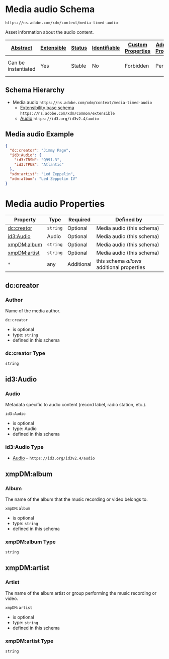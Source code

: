 
# Media audio Schema

```
https://ns.adobe.com/xdm/context/media-timed-audio
```

Asset information about the audio content.

| [Abstract](../../abstract.md) | [Extensible](../../extensions.md) | [Status](../../status.md) | [Identifiable](../../id.md) | [Custom Properties](../../extensions.md) | [Additional Properties](../../extensions.md) | Defined In |
|-------------------------------|-----------------------------------|---------------------------|-----------------------------|------------------------------------------|----------------------------------------------|------------|
| Can be instantiated | Yes | Stable | No | Forbidden | Permitted | [context/media-timed-audio.schema.json](context/media-timed-audio.schema.json) |
## Schema Hierarchy

* Media audio `https://ns.adobe.com/xdm/context/media-timed-audio`
  * [Extensibility base schema](../common/extensible.schema.md) `https://ns.adobe.com/xdm/common/extensible`
  * [Audio](../external/id3/audio.schema.md) `https://id3.org/id3v2.4/audio`


## Media audio Example
```json
{
  "dc:creator": "Jimmy Page",
  "id3:Audio": {
    "id3:TRSN": "Q991.3",
    "id3:TPUB": "Atlantic"
  },
  "xdm:artist": "Led Zeppelin",
  "xdm:album": "Led Zeppelin IV"
}
```

# Media audio Properties

| Property | Type | Required | Defined by |
|----------|------|----------|------------|
| [dc:creator](#dccreator) | `string` | Optional | Media audio (this schema) |
| [id3:Audio](#id3audio) | Audio | Optional | Media audio (this schema) |
| [xmpDM:album](#xmpdmalbum) | `string` | Optional | Media audio (this schema) |
| [xmpDM:artist](#xmpdmartist) | `string` | Optional | Media audio (this schema) |
| `*` | any | Additional | this schema *allows* additional properties |

## dc:creator
### Author

Name of the media author.

`dc:creator`
* is optional
* type: `string`
* defined in this schema

### dc:creator Type


`string`






## id3:Audio
### Audio

Metadata specific to audio content (record label, radio station, etc.).

`id3:Audio`
* is optional
* type: Audio
* defined in this schema

### id3:Audio Type


* [Audio](../external/id3/audio.schema.md) – `https://id3.org/id3v2.4/audio`





## xmpDM:album
### Album

The name of the album that the music recording or video belongs to.

`xmpDM:album`
* is optional
* type: `string`
* defined in this schema

### xmpDM:album Type


`string`






## xmpDM:artist
### Artist

The name of the album artist or group performing the music recording or video.

`xmpDM:artist`
* is optional
* type: `string`
* defined in this schema

### xmpDM:artist Type


`string`





